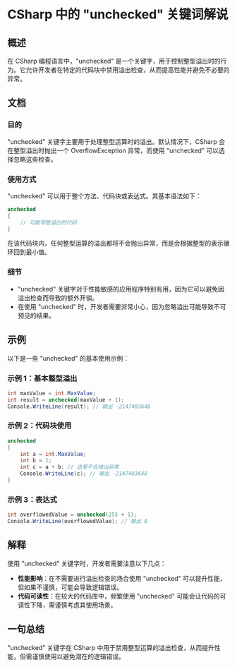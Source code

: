 <!--
Meta Description: # CSharp 中的 "unchecked" 关键词解说 ## 概述 在 CSharp 编程语言中，"unchecked" 是一个关键字，用于控制整型溢出时的行为。它允许开发者在特定的代码块中禁用溢出检查，从而提高性能并避免不必要的异常。 ## 文档 ### 目的 "unchecked" 关键字主...
Meta Keywords: unchecked, csharp, int, maxvalue, console
-->

# CSharp 中的 "unchecked" 关键词解说

## 概述
在 CSharp 编程语言中，"unchecked" 是一个关键字，用于控制整型溢出时的行为。它允许开发者在特定的代码块中禁用溢出检查，从而提高性能并避免不必要的异常。

## 文档
### 目的
"unchecked" 关键字主要用于处理整型运算时的溢出。默认情况下，CSharp 会在整型溢出时抛出一个 OverflowException 异常，而使用 "unchecked" 可以选择忽略这些检查。

### 使用方式
"unchecked" 可以用于整个方法、代码块或表达式。其基本语法如下：

```csharp
unchecked
{
    // 可能导致溢出的代码
}
```

在该代码块内，任何整型运算的溢出都将不会抛出异常，而是会根据整型的表示循环回到最小值。

### 细节
- "unchecked" 关键字对于性能敏感的应用程序特别有用，因为它可以避免因溢出检查而导致的额外开销。
- 在使用 "unchecked" 时，开发者需要非常小心，因为忽略溢出可能导致不可预见的结果。

## 示例
以下是一些 "unchecked" 的基本使用示例：

### 示例 1：基本整型溢出
```csharp
int maxValue = int.MaxValue;
int result = unchecked(maxValue + 1);
Console.WriteLine(result); // 输出 -2147483648
```

### 示例 2：代码块使用
```csharp
unchecked
{
    int a = int.MaxValue;
    int b = 1;
    int c = a + b; // 这里不会抛出异常
    Console.WriteLine(c); // 输出 -2147483648
}
```

### 示例 3：表达式
```csharp
int overflowedValue = unchecked(255 + 1);
Console.WriteLine(overflowedValue); // 输出 0
```

## 解释
使用 "unchecked" 关键字时，开发者需要注意以下几点：
- **性能影响**：在不需要进行溢出检查的场合使用 "unchecked" 可以提升性能，但如果不谨慎，可能会导致逻辑错误。
- **代码可读性**：在较大的代码库中，频繁使用 "unchecked" 可能会让代码的可读性下降，需谨慎考虑其使用场景。

## 一句总结
"unchecked" 关键字在 CSharp 中用于禁用整型运算的溢出检查，从而提升性能，但需谨慎使用以避免潜在的逻辑错误。